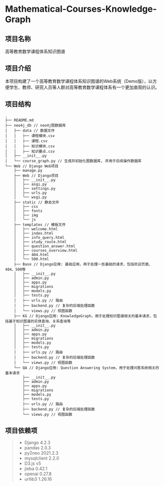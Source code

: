 # Mathematical-Courses-Knowledge-Graph

## 项目名称

高等教育数学课程体系知识图谱

<!-- 
**特别注意**(务必阅读此部分！！！)：

- 本仓库主要有两条branch：`main`和`dev`

- `main`主要用来提交一些比较有里程碑意义的代码

- `dev`主要用于日常的开发(develop)提交，每个人在开发时，都应该在`dev`分支上进行，开发完成后，再合并到`main`分支上。

- 省流：也就是说平时就在`dev`分支开发，觉得开发的差不多了，没有什么大的Bug了，算是一个比较有里程碑意义的阶段性成果就可以合并到`main`分支上了。

- 具体操作示例如下：

   1. 首先切换到`dev`分支上：

        ```git
        git checkout dev
        ```

   2. 然后在`dev`分支上进行开发，开发完成后，提交到`dev`分支上：

        ```git
        git add . // 将所有修改的文件添加到暂存区
        git commit -m "这里填写提交信息" // 将暂存区的文件提交到本地仓库
        git push origin dev // 将本地仓库的文件推送到远程仓库的dev分支上
        ```

   3. 感觉没啥Bug，差不多算是个里程碑之后，就可以合并到`main`分支上了：

        ```git
        git checkout main // 切换到main分支上
        git merge --no-ff dev // 将dev分支上的内容合并到main分支上，同时采取 no fast-forward 形式进行merge操作
        git push origin main // 将本地仓库的文件推送到远程仓库的main分支上
        ```

   4. 注意：

      - 由于仓库设置了对`main`分支的保护，因此在合并`dev`分支到`main`分支时，可能需要进行pull request操作。

      - 有可能会进入一个类似于`vim`之类的界面，操作如下：
        - 按下`i`键或`Insert`键，进入编辑模式
        - 编辑完成后，按下`Esc`键，退出编辑模式
        - 然后输入`:wq`，保存并退出即可

      - 如下图所示：
        ![pull request](https://pic.imgdb.cn/item/64b547b51ddac507cc83193e.jpg)

      - 有可能需要审核，所以可能GitHub不会立即更新

- **请务必时刻注意自己当前所在分支，避免产生不恰当的提交**

  - 一般会在自己的Git中有明确显示当前所在分支，如下图所示：
  ![分支查看示例](https://pic.imgdb.cn/item/64b543981ddac507cc71aea0.jpg)

  - 可以使用`git branch`命令查看当前所在分支

  - 也可以使用`git status`查看当前所在分支
-->

## 项目介绍

本项目构建了一个高等教育数学课程体系知识图谱的Web系统（Demo版），以方便学生、教师、研究人员等人群对高等教育数学课程体系有一个更加直观的认识。

## 项目结构

```
.
├── README.md
├── neo4j_db // neo4j图数据库
│   ├── data // 数据文件
│   │   ├── 课程模块.csv
│   │   ├── 课程.csv
│   │   ├── 知识模块.csv
│   │   ├── 知识要点.csv
│   ├── __init__.py
│   └── course_graph.py // 生成并初始化图数据库, 并用于后续操作数据库
└── Web // Django Web项目
    ├── manage.py
    ├── Web // Django项目
    │   ├── __init__.py
    │   ├── asgi.py
    │   ├── settings.py
    │   ├── urls.py
    │   └── wsgi.py
    ├── static // 静态文件
    │   ├── css
    │   ├── fonts
    │   ├── img
    │   └── js
    ├── templates // 模板文件
    │   ├── welcome.html
    │   ├── index.html
    │   ├── info_query.html
    │   ├── study_route.html
    │   ├── question_answer.html
    │   ├── courses_overview.html
    │   ├── 404.html
    │   └── 500.html
    ├── Base // Django应用: 基础应用，用于处理一些基础的请求，包括欢迎页面、404、500等
    │   ├── __init__.py
    │   ├── admin.py
    │   ├── apps.py
    │   ├── migrations
    │   ├── models.py
    │   ├── tests.py
    │   ├── urls.py // 路由
    │   ├── backend.py // 复杂的后端处理函数
    │   └── views.py // 视图函数
    ├── KG // Django应用: KnowledgeGraph，用于处理知识图谱相关的基本请求，包括基于知识图谱的实体查询、关系查询等
    │   ├── __init__.py
    │   ├── admin.py
    │   ├── apps.py
    │   ├── migrations
    │   ├── models.py
    │   ├── tests.py
    │   ├── urls.py // 路由
    │   ├── backend.py // 复杂的后端处理函数
    │   └── views.py // 视图函数
    └── QA // Django应用: Question Answering System，用于处理问答系统相关的基本请求
        ├── __init__.py
        ├── admin.py
        ├── apps.py
        ├── migrations
        ├── models.py
        ├── tests.py
        ├── urls.py // 路由
        ├── backend.py // 复杂的后端处理函数
        └── views.py // 视图函数
```

<!-- 
    └── webapp // Django应用：根据实际需要自行创建对应app应用文件，使用`python manage.py startapp webapp`命令创建(尚未创建，仅作示例)
        ├── __init__.py
        ├── __pycache__
        ├── admin.py
        ├── apps.py
        ├── migrations
        ├── models.py
        ├── tests.py
        ├── urls.py
        └── views.py 
-->

## 项目依赖项

> - Django 4.2.3
> - pandas 2.0.3
> - py2neo 2021.2.3
> - mysqlclient 2.2.0
> - D3.js v5
> - jieba 0.42.1
> - openai 0.27.8
> - urllib3 1.26.16
